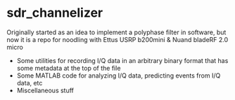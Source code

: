 # sdr_channelizer
Originally started as an idea to implement a polyphase filter in software, but now it is a repo for noodling with Ettus USRP b200mini & Nuand bladeRF 2.0 micro
- Some utilities for recording I/Q data in an arbitrary binary format that has some metadata at the top of the file
- Some MATLAB code for analyzing I/Q data, predicting events from I/Q data, etc
- Miscellaneous stuff
